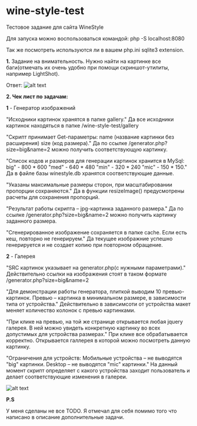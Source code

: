 # wine-style-test
Тестовое задание для сайта WineStyle

Для запуска можно воспользоваться командой: php -S localhost:8080

Так же посмотреть используются ли в вашем php.ini sqlite3 extension.

**1.** Задание на внимательность. Нужно найти на картинке все баги(отмечать их очень удобно при помощи скриншот-утилиты, например LightShot).

Ответ:
![alt text](http://dl3.joxi.net/drive/2020/05/07/0025/0120/1663096/96/2b2db0c64c.jpg)

**2. Чек лист по задачам:** 

**1** - Генератор изображений

"Исходники картинок хранятся в папке gallery." Да все исходники картинок находяться в папке /wine-style-test/gallery

"Скрипт принимает Get-параметры: 
name (название картинки без расширения)
size (код размера)." Да по ссылке /generator.php?size=big&name=2 можно получить соответствующую картинку.

"Список кодов и размеров для генерации картинок хранится в MySql: big" - 800 * 600 "med" - 640 * 480 "min" - 320 * 240 "mic" - 150 * 150." Да в файле базы winestyle.db  хранятся соответствующие данные.

 "Указаны максимальные размеры сторон, при масштабировании пропорции сохраняются." Да в функции resizeImage() предусмотрены расчеты для сохранения пропорций. 
 
 "Результат работы скрипта – jpg-картинка заданного размера." Да по ссылке /generator.php?size=big&name=2 можно получить картинку заданного размера.
 
 "Сгенерированное изображение сохраняется в папке cache. Если есть кеш, повторно не генерируем." Да текущее изображние успешно генерируется и не создает копию при повторном обращение.
 
**2** - Галерея

 "SRC картинок указывает на generator.php(с нужными параметрами)." Действительно ссылки на изображения стоят в таком формате /generator.php?size=big&name=2
 
 "Для демонстрации работы генератора, плиткой выводим 10 превью-картинок.
 Превью – картинка в минимальном размере, в зависимости типа от устройства." Действительно в зависимсоти от устройства макет меняет количество колонок с превью картинками.
 
 "При клике на превью, на той же странице открывается любая jquery галерея. В ней можно увидеть конкретную картинку во всех допустимых для устройства размерах." При клике все обрабатывается корректно. Открывается галлерея в которой можно посмотреть данную картинку.
 
  "Ограничения для устройств:
  Мобильные устройства – не выводятся "big" картинки.
  Desktop – не выводятся "mic" картинки." На данный момент скрипт определяет с какого устройства заходит пользователь и делает соответствующие изменения в галереи.
  
  ![alt text](http://dl3.joxi.net/drive/2020/05/07/0025/0120/1663096/96/f5028e0240.jpg)
  
**P.S**
 
У меня сделаны не все TODO. Я отмечал для себя помимо того что написано в описание дополнительные задачи. 

